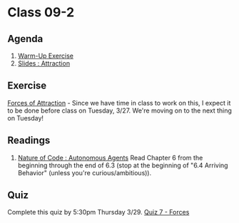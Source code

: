 # Class 09-2

## Agenda

1. [Warm-Up Exercise](https://docs.google.com/document/d/1DTPmtRc9NAx94WUC9Yke_4maoW17xgSyiaMV9UPFFL8)
1. [Slides : Attraction](https://docs.google.com/presentation/d/1eDoYk0HE7bGM7HV61PQGuZj4lLpMla1wygHz78L4Xf4)

## Exercise

[Forces of Attraction](https://classroom.github.com/a/9cJOS8S5) - Since we have time in class to work on this, I expect it to be done before class on Tuesday, 3/27. We're moving on to the next thing on Tuesday!

## Readings

1. [Nature of Code : Autonomous Agents](http://natureofcode.com/book/chapter-6-autonomous-agents/) Read Chapter 6 from the beginning through the end of 6.3 (stop at the beginning of "6.4  Arriving Behavior" (unless you're curious/ambitious)).

## Quiz

Complete this quiz by 5:30pm Thursday 3/29.
[Quiz 7 - Forces](https://mycourses.rit.edu/d2l/lms/quizzing/quizzing.d2l?ou=683937&qi=772850)

